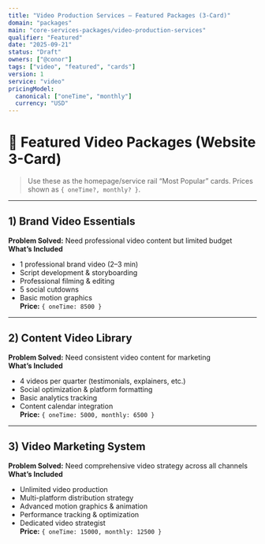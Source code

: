 ```yaml
---
title: "Video Production Services — Featured Packages (3-Card)"
domain: "packages"
main: "core-services-packages/video-production-services"
qualifier: "Featured"
date: "2025-09-21"
status: "Draft"
owners: ["@conor"]
tags: ["video", "featured", "cards"]
version: 1
service: "video"
pricingModel:
  canonical: ["oneTime", "monthly"]
  currency: "USD"
---
```


# 🎥 Featured Video Packages (Website 3-Card)

> Use these as the homepage/service rail “Most Popular” cards. Prices shown as `{ oneTime?, monthly? }`.

---

## 1) Brand Video Essentials
**Problem Solved:** Need professional video content but limited budget  
**What’s Included**
- 1 professional brand video (2–3 min)  
- Script development & storyboarding  
- Professional filming & editing  
- 5 social cutdowns  
- Basic motion graphics  
**Price:** `{ oneTime: 8500 }`

---

## 2) Content Video Library
**Problem Solved:** Need consistent video content for marketing  
**What’s Included**
- 4 videos per quarter (testimonials, explainers, etc.)  
- Social optimization & platform formatting  
- Basic analytics tracking  
- Content calendar integration  
**Price:** `{ oneTime: 5000, monthly: 6500 }`

---

## 3) Video Marketing System
**Problem Solved:** Need comprehensive video strategy across all channels  
**What’s Included**
- Unlimited video production  
- Multi-platform distribution strategy  
- Advanced motion graphics & animation  
- Performance tracking & optimization  
- Dedicated video strategist  
**Price:** `{ oneTime: 15000, monthly: 12500 }`
